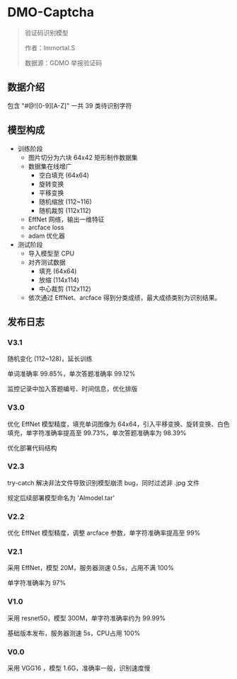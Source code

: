 # DMO-Captcha
> 验证码识别模型
> 
>作者：Immortal.S
> 
>数据源：GDMO 举报验证码

## 数据介绍
包含 "#@![0-9][A-Z]" 一共 39 类待识别字符

## 模型构成
* 训练阶段
  * 图片切分为六块 64x42 矩形制作数据集
  * 数据集在线增广
    * 空白填充 (64x64)
    * 旋转变换
    * 平移变换
    * 随机缩放 (112~116)
    * 随机裁剪 (112x112)
  * EffNet 网络，输出一维特征
  * arcface loss
  * adam 优化器
* 测试阶段
  * 导入模型至 CPU
  * 对齐测试数据
    * 填充 (64x64)
    * 放缩 (114x114)
    * 中心裁剪 (112x112)
  * 依次通过 EffNet、arcface 得到分类成绩，最大成绩类别为识别结果。

## 发布日志

### V3.1
随机变化 (112~128)，延长训练

单词准确率 99.85%，单次答题准确率 99.12%

监控记录中加入答题编号、时间信息，优化排版

### V3.0

优化 EffNet 模型精度，填充单词图像为 64x64，引入平移变换、旋转变换、白色填充，单字符准确率提高至 99.73%，单次答题准确率为 98.39%

优化部署代码结构

### V2.3
try-catch 解决非法文件导致识别模型崩溃 bug，同时过滤非 .jpg 文件

规定后续部署模型命名为 'AImodel.tar'

### V2.2
优化 EffNet 模型精度，调整 arcface 参数，单字符准确率提高至 99%

### V2.1
采用 EffNet，模型 20M，服务器测速 0.5s，占用不满 100%

单字符准确率为 97%

### V1.0
采用 resnet50，模型 300M，单字符准确率约为 99.99%

基础版本发布，服务器测速 5s，CPU占用 100%

### V0.0
采用 VGG16 ，模型 1.6G，准确率一般，识别速度慢
